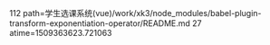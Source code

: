112 path=学生选课系统(vue)/work/xk3/node_modules/babel-plugin-transform-exponentiation-operator/README.md
27 atime=1509363623.721063
